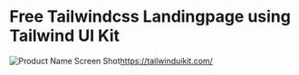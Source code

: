 # Free Tailwindcss Landingpage using Tailwind UI Kit


![Product Name Screen Shot](https://content.screencast.com/users/IIntellect/folders/Capture/media/281bc5b8-edd9-4d64-b8ba-2e8e3c871688/screenshot.png)https://tailwinduikit.com/
